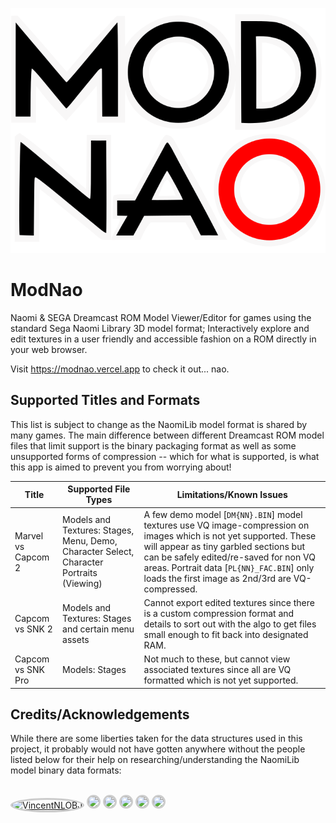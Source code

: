 ![ModNao logo](./public/logo.svg)

# ModNao

Naomi & SEGA Dreamcast ROM Model Viewer/Editor for games using the standard Sega Naomi Library 3D model format; Interactively explore and edit textures in a user friendly and accessible fashion on a ROM directly in your web browser.

Visit https://modnao.vercel.app to check it out... nao.

## Supported Titles and Formats

This list is subject to change as the NaomiLib model format is shared by many games. The main difference between different Dreamcast ROM model files that limit support is the binary packaging format as well as some unsupported forms of compression -- which for what is supported, is what this app is aimed to prevent you from worrying about!

| Title              | Supported File Types                                                                     | Limitations/Known Issues                                                                                                                                                                                                                                                                               |
| ------------------ | ---------------------------------------------------------------------------------------- | ------------------------------------------------------------------------------------------------------------------------------------------------------------------------------------------------------------------------------------------------------------------------------------------------------ |
| Marvel vs Capcom 2 | Models and Textures: Stages, Menu, Demo, Character Select, Character Portraits (Viewing) | A few demo model [`DM{NN}.BIN`] model textures use VQ image-compression on images which is not yet supported. These will appear as tiny garbled sections but can be safely edited/re-saved for non VQ areas. Portrait data [`PL{NN}_FAC.BIN`] only loads the first image as 2nd/3rd are VQ-compressed. |
| Capcom vs SNK 2    | Models and Textures: Stages and certain menu assets                                      | Cannot export edited textures since there is a custom compression format and details to sort out with the algo to get files small enough to fit back into designated RAM.                                                                                                                              |
| Capcom vs SNK Pro  | Models: Stages                                                                           | Not much to these, but cannot view associated textures since all are VQ formatted which is not yet supported.                                                                                                                                                                                          |

## Credits/Acknowledgements

While there are some liberties taken for the data structures used in this project, it probably would not have gotten anywhere without the people listed below for their help on researching/understanding
the NaomiLib model binary data formats:

<br/>
<a href="https://github.com/VincentNLOBJ" title="VincentNLObj"><img alt="VincentNLOBJ" src="https://avatars.githubusercontent.com/u/71412899?v=4" width="40"  style="height: auto; border-radius: 50%; border-width: 1px; border: solid; border-color: #ccc;"></a>
<a href="https://github.com/VincentNLOBJ" title="egregiousguy"><img src="https://avatars.githubusercontent.com/u/74125588?v=4" width="40"  style="height: auto; border-radius: 50%; border-width: 1px; border: solid; border-color: #ccc;"></a>
<a href="https://github.com/strugglemeat" title="(urboi)bankbank"><img src="https://avatars.githubusercontent.com/u/36766617?v=4" width="40"  style="height: auto; border-radius: 50%; border-width: 1px; border: solid; border-color: #ccc;"></a>
<a href="https://github.com/zocker-160" title="zocker-160"><img src="https://avatars.githubusercontent.com/u/36563538?v=4" width="40"  style="height: auto; border-radius: 50%; border-width: 1px; border: solid; border-color: #ccc;"></a>
<a href="https://github.com/TVIndustries" title="TVIndustries"><img src="https://avatars.githubusercontent.com/u/63134071?v=4" width="40"  style="height: auto; border-radius: 50%; border-width: 1px; border: solid; border-color: #ccc;"></a>
<a href="https://github.com/mountainmanjed" title="Jed Hudson"><img src="https://avatars.githubusercontent.com/u/5819256?v=4" width="40"  style="height: auto; border-radius: 50%; border-width: 1px; border: solid; border-color: #ccc;"></a>
